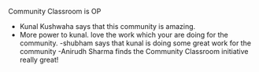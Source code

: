 Community Classroom is OP

- Kunal Kushwaha says that this community is amazing.
- More power to kunal. love the work which your are doing for the community.
-shubham says that kunal is doing some great work for the community
-Anirudh Sharma finds the Community Classroom initiative really great!
